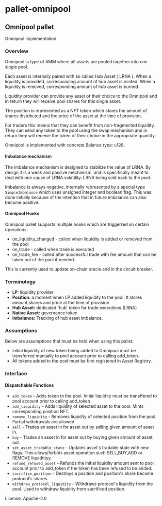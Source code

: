 # pallet-omnipool

## Omnipool pallet

Omnipool implementation

### Overview

Omnipool is type of AMM where all assets are pooled together into one single pool.

Each asset is internally paired with so called Hub Asset ( LRNA ). When a liquidity is provided, corresponding
amount of hub asset is minted. When a liquidity is removed, corresponding amount of hub asset is burned.

Liquidity provider can provide any asset of their choice to the Omnipool and in return
they will receive pool shares for this single asset.

The position is represented as a NFT token which stores the amount of shares distributed
and the price of the asset at the time of provision.

For traders this means that they can benefit from non-fragmented liquidity.
They can send any token to the pool using the swap mechanism
and in return they will receive the token of their choice in the appropriate quantity.

Omnipool is implemented with concrete Balance type: u128.

#### Imbalance mechanism
The Imbalance mechanism is designed to stabilize the value of LRNA. By design it is a weak and passive mechanism,
and is specifically meant to deal with one cause of LRNA volatility: LRNA being sold back to the pool.

Imbalance is always negative, internally represented by a special type `SimpleImbalance` which uses unsigned integer and boolean flag.
This was done initially because of the intention that in future imbalance can also become positive.

#### Omnipool Hooks

Omnipool pallet supports multiple hooks which are triggerred on certain operations:
- on_liquidity_changed - called when liquidity is added or removed from the pool
- on_trade - called when trade is executed
- on_trade_fee - called after successful trade with fee amount that can be taken out of the pool if needed.

This is currently used to update on-chain oracle and in the circuit breaker.

### Terminology

* **LP:**  liquidity provider
* **Position:**  a moment when LP added liquidity to the pool. It stores amount,shares and price at the time
 of provision
* **Hub Asset:** dedicated 'hub' token for trade executions (LRNA)
* **Native Asset:** governance token
* **Imbalance:** Tracking of hub asset imbalance.

### Assumptions

Below are assumptions that must be held when using this pallet.

* Initial liquidity of new token being added to Omnipool must be transferred manually to pool account prior to calling add_token.
* All tokens added to the pool must be first registered in Asset Registry.

### Interface

#### Dispatchable Functions

* `add_token` - Adds token to the pool. Initial liquidity must be transffered to pool account prior to calling add_token.
* `add_liquidity` - Adds liquidity of selected asset to the pool. Mints corresponding position NFT.
* `remove_liquidity` - Removes liquidity of selected position from the pool. Partial withdrawals are allowed.
* `sell` - Trades an asset in for asset out by selling given amount of asset in.
* `buy` - Trades an asset in for asset out by buying given amount of asset out.
* `set_asset_tradable_state` - Updates asset's tradable state with new flags. This allows/forbids asset operation such SELL,BUY,ADD or  REMOVE liquidtityy.
* `refund_refused_asset` - Refunds the initial liquidity amount sent to pool account prior to add_token if the token has been refused to be added.
* `sacrifice_position` - Destroys a position and position's share become protocol's shares.
* `withdraw_protocol_liquidity` - Withdraws protocol's liquidity from the pool. Used to withdraw liquidity from sacrificed position.

License: Apache-2.0
